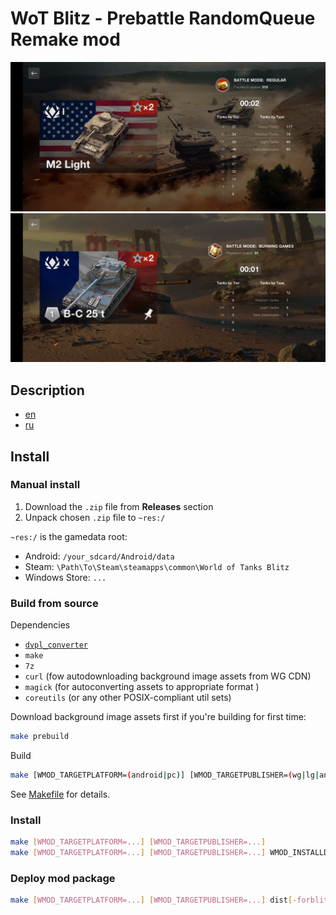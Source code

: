 # WoT Blitz - Prebattle RandomQueue Remake mod

![](public/media/1.png)
![](public/media/2.png)

## Description
* [en](public/desc/en.txt)
* [ru](public/desc/ru.txt)

## Install
### Manual install
1. Download the `.zip` file from **Releases** section
2. Unpack chosen `.zip` file to `~res:/`

`~res:/` is the gamedata root:
- Android: `/your_sdcard/Android/data`
- Steam: `\Path\To\Steam\steamapps\common\World of Tanks Blitz`
- Windows Store: `...`

### Build from source

Dependencies
- [`dvpl_converter`](https://github.com/Tanckerch/dvpl_converter)
- `make`
- `7z`
- `curl` (fow autodownloading background image assets from WG CDN)
- `magick` (for autoconverting assets to appropriate format )
- `coreutils` (or any other POSIX-compliant util sets)

Download background image assets first if you're building for first time:
```sh
make prebuild
```

Build 
```sh
make [WMOD_TARGETPLATFORM=(android|pc)] [WMOD_TARGETPUBLISHER=(wg|lg|any)]
```

See [Makefile](Makefile) for details.

### Install
```sh
make [WMOD_TARGETPLATFORM=...] [WMOD_TARGETPUBLISHER=...]
make [WMOD_TARGETPLATFORM=...] [WMOD_TARGETPUBLISHER=...] WMOD_INSTALLDIR=<your_path_to_game> install
```
### Deploy mod package
```sh
make [WMOD_TARGETPLATFORM=...] [WMOD_TARGETPUBLISHER=...] dist[-forblitz,...]
```
